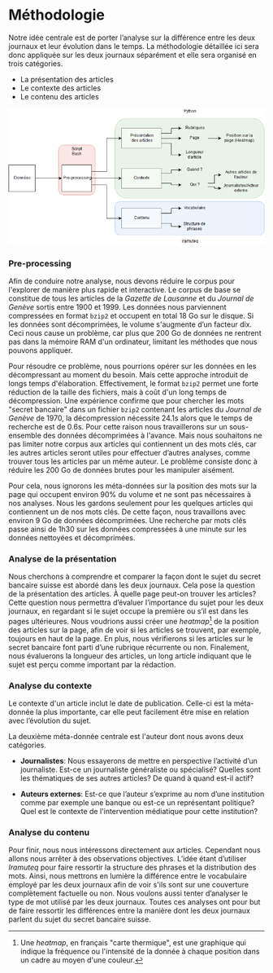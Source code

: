 # Méthodologie

Notre idée centrale est de porter l’analyse sur la différence entre les deux
journaux et leur évolution dans le temps. La méthodologie détaillée ici sera
donc appliquée sur les deux journaux séparément et elle sera organisé en trois
catégories.

  - La présentation des articles
  - Le contexte des articles
  - Le contenu des articles

![Le schéma montre les outils que nous utiliserons dans notre analyse.](methods.png)

### Pre-processing

Afin de conduire notre analyse, nous devons réduire le corpus pour l'explorer de
manière plus rapide et interactive. Le corpus de base se constitue de tous les
articles de la _Gazette de Lausanne_ et du _Journal de Genève_ sortis entre 1900
et 1999. Les données nous parviennent compressées en format `bzip2` et occupent
en total 18 Go sur le disque. Si les données sont décomprimées, le volume
s'augmente d’un facteur dix. Ceci nous cause un problème, car plus que 200 Go de
données ne rentrent pas dans la mémoire RAM d'un ordinateur, limitant les
méthodes que nous pouvons appliquer.

Pour résoudre ce problème, nous pourrions opérer sur les données en les
décompressant au moment du besoin. Mais cette approche  introduit de longs temps
d'élaboration. Effectivement, le format `bzip2` permet une forte réduction de la
taille des fichiers, mais à coût d'un long temps de décompression. Une
expérience confirme que pour chercher les mots "secret bancaire" dans un fichier
`bzip2` contenant les articles du _Journal de Genève_ de 1970, la décompression
nécessite 24.1s alors que le temps de recherche est de 0.6s. Pour cette raison
nous  travaillerons sur un sous-ensemble des données décomprimées à l'avance.
Mais nous souhaitons ne pas limiter notre corpus aux articles qui contiennent un
des mots clés, car les autres articles seront utiles pour effectuer d’autres
analyses, comme trouver tous les articles par un même auteur. Le problème
consiste donc à réduire les 200 Go de données brutes pour les  manipuler
aisément.

Pour cela, nous ignorons les méta-données sur la position des mots sur la page
qui occupent environ 90% du volume et ne sont pas nécessaires à nos analyses.
Nous les gardons seulement pour les quelques articles qui contiennent un de nos
mots clés. De cette façon, nous travaillons avec environ 9 Go de données
décomprimées. Une recherche par mots clés passe ainsi de 1h30 sur les données
compressées à une minute sur les données nettoyées et décomprimées.

### Analyse de la présentation

Nous cherchons à comprendre et comparer la façon dont le sujet du secret
bancaire suisse est abordé dans les deux journaux. Cela pose la question de la
présentation des articles. À quelle page peut-on trouver les articles? Cette
question nous permettra d’évaluer l’importance du sujet pour les deux journaux,
en regardant si le sujet occupe la première ou s’il est dans les pages
ultérieures. Nous voudrions aussi créer une _heatmap_[^1] de la position des
articles sur la page, afin de voir si les articles se trouvent, par exemple,
toujours en haut de la page. En plus, nous vérifierons si les articles sur le
secret bancaire font parti d’une rubrique récurrente ou non. Finalement, nous
évaluerons la longueur des articles, un long article indiquant que le sujet est
perçu comme important par la rédaction.


[^1]: Une _heatmap_, en français "carte thermique", est une graphique qui
indique la fréquence ou l'intensité de la donnée à chaque position dans un
cadre au moyen d'une couleur.


### Analyse du contexte

Le contexte d'un article inclut le date de publication. Celle-ci est la
méta-donnée la plus importante, car elle peut facilement être mise en relation
avec l’évolution du sujet.

La deuxième méta-donnée centrale est l'auteur dont nous avons deux catégories.

- **Journalistes**: Nous essayerons de mettre en perspective l’activité d’un
  journaliste. Est-ce un journaliste généraliste ou spécialisé? Quelles sont
  les thématiques de ses autres articles? De quand à quand est-il actif?

- **Auteurs externes**: Est-ce que l’auteur s’exprime au nom d’une institution
  comme par exemple une banque ou est-ce un représentant politique? Quel est le
  contexte de l'intervention médiatique pour cette institution?


### Analyse du contenu

Pour finir, nous nous intéressons directement aux articles. Cependant nous
allons nous arrêter à des observations objectives. L’idée étant d’utiliser
_Iramuteq_ pour faire ressortir la structure des phrases et la distribution des
mots. Ainsi, nous mettrons en lumière la différence entre le vocabulaire employé
par les deux journaux afin de voir s'ils sont sur une couverture complètement
factuelle ou non. Nous voulons aussi tenter d’analyser le type de mot utilisé
par les deux journaux. Toutes ces analyses ont pour but de faire ressortir les
différences entre la manière dont les deux journaux parlent du sujet du secret
bancaire suisse.
